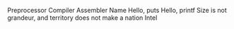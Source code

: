 Preprocessor  Compiler Assembler Name Hello, puts Hello, printf Size is not grandeur, and territory does not make a nation Intel
